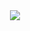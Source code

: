 <div align="center">
    <img src="https://metrics.lecoq.io/dzapologize?template=classic&base=header%2C%20activity%2C%20community%2C%20repositories%2C%20metadata&base.indepth=false&base.hireable=false&base.skip=false&config.timezone=Asia%2FShanghai">
</div>
